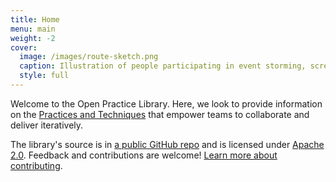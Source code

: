 ```yaml
---
title: Home
menu: main
weight: -2
cover:
  image: /images/route-sketch.png
  caption: Illustration of people participating in event storming, screen flow, priority sliders, and story slicing
  style: full
---
```


Welcome to the Open Practice Library. Here, we look to provide information on the [Practices and Techniques](/practices) that empower teams to collaborate and deliver iteratively.

The library's source is in [a public GitHub repo](https://openpracticelibrary.netlify.com/) and is licensed under [Apache 2.0](https://github.com/rht-labs/practice-library/blob/master/LICENSE). Feedback and contributions are welcome! [Learn more about contributing](/about/#contributing).
